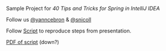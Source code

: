 Sample Project for _40 Tips and Tricks for Spring in IntelliJ IDEA_

Follow us [@yanncebron](twitter.com/yanncebron) & [@snicoll](twitter.com/snicoll)

Follow [Script](script.md) to reproduce steps from presentation. 

[PDF of script](https://gitprint.com/YannCebron/springtricks/blob/master/script.md) (down?)

